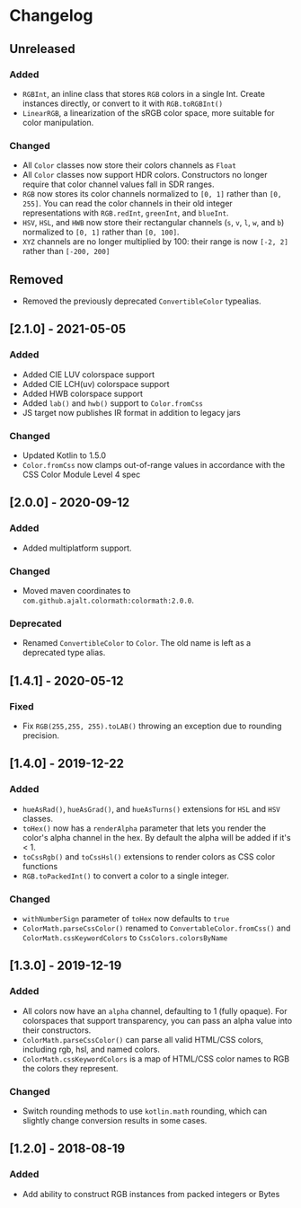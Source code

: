 # Changelog

## Unreleased

### Added
- `RGBInt`, an inline class that stores `RGB` colors in a single Int. Create instances directly, or convert to it with `RGB.toRGBInt()`
- `LinearRGB`, a linearization of the sRGB color space, more suitable for color manipulation. 

### Changed

- All `Color` classes now store their colors channels as `Float`
- All `Color` classes now support HDR colors. Constructors no longer require that color channel values fall in SDR ranges.
- `RGB` now stores its color channels normalized to `[0, 1]` rather than `[0, 255]`. You can read the color channels in their old integer representations with `RGB.redInt`, `greenInt`, and `blueInt`.
- `HSV`, `HSL`, and `HWB` now store their rectangular channels (`s`, `v`, `l`, `w`, and `b`) normalized to `[0, 1]` rather than `[0, 100]`.
- `XYZ` channels are no longer multiplied by 100: their range is now `[-2, 2]` rather than `[-200, 200]`

## Removed

- Removed the previously deprecated `ConvertibleColor` typealias.

## [2.1.0] - 2021-05-05
### Added
- Added CIE LUV colorspace support
- Added CIE LCH(uv) colorspace support
- Added HWB colorspace support
- Added `lab()` and `hwb()` support to `Color.fromCss`
- JS target now publishes IR format in addition to legacy jars

### Changed
- Updated Kotlin to 1.5.0
- `Color.fromCss` now clamps out-of-range values in accordance with the CSS Color Module Level 4 spec


## [2.0.0] - 2020-09-12
### Added
- Added multiplatform support.

### Changed
- Moved maven coordinates to `com.github.ajalt.colormath:colormath:2.0.0`.

### Deprecated
- Renamed `ConvertibleColor` to `Color`. The old name is left as a deprecated type alias.

## [1.4.1] - 2020-05-12
### Fixed
- Fix `RGB(255,255, 255).toLAB()` throwing an exception due to rounding precision.

## [1.4.0] - 2019-12-22
### Added
- `hueAsRad()`, `hueAsGrad()`, and `hueAsTurns()` extensions for `HSL` and `HSV` classes.
- `toHex()` now has a `renderAlpha` parameter that lets you render the color's alpha channel in the hex. By default the alpha will be added if it's < 1.
- `toCssRgb()` and `toCssHsl()` extensions to render colors as CSS color functions
- `RGB.toPackedInt()` to convert a color to a single integer.

### Changed
- `withNumberSign` parameter of `toHex` now defaults to `true`
- `ColorMath.parseCssColor()` renamed to `ConvertableColor.fromCss()` and `ColorMath.cssKeywordColors` to `CssColors.colorsByName`


## [1.3.0] - 2019-12-19
### Added
- All colors now have an `alpha` channel, defaulting to 1 (fully opaque). For colorspaces that support transparency, you can pass an alpha value into their constructors.
- `ColorMath.parseCssColor()` can parse all valid HTML/CSS colors, including rgb, hsl, and named colors.
- `ColorMath.cssKeywordColors` is a map of HTML/CSS color names to RGB the colors they represent.

### Changed
- Switch rounding methods to use `kotlin.math` rounding, which can slightly change conversion results in some cases.


## [1.2.0] - 2018-08-19
### Added
- Add ability to construct RGB instances from packed integers or Bytes
